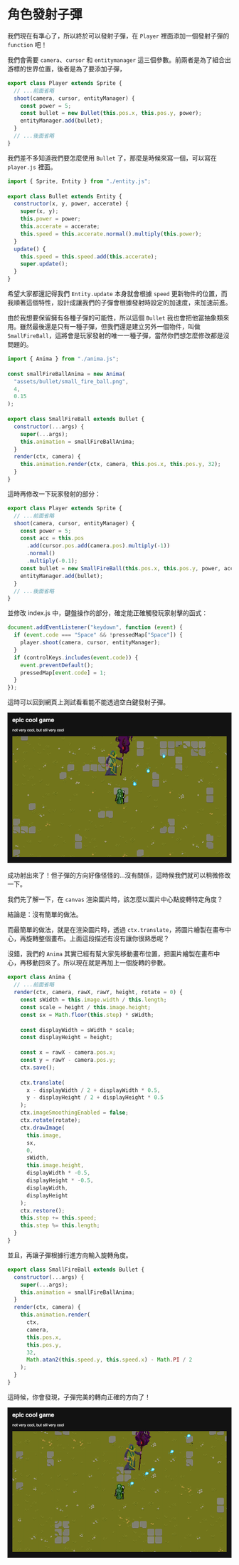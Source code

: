 
# 角色發射子彈

我們現在有準心了，所以終於可以發射子彈，在 `Player` 裡面添加一個發射子彈的 `function` 吧！

我們會需要 `camera`、`cursor` 和 `entitymanager` 這三個參數。前兩者是為了組合出游標的世界位置，後者是為了要添加子彈，

```js
export class Player extends Sprite {
  // ...前面省略
  shoot(camera, cursor, entityManager) {
    const power = 5;
    const bullet = new Bullet(this.pos.x, this.pos.y, power);
    entityManager.add(bullet);
  }
  // ...後面省略
}
```

我們差不多知道我們要怎麼使用 `Bullet` 了，那麼是時候來寫一個，可以寫在 `player.js` 裡面。

```js
import { Sprite, Entity } from "./entity.js";

export class Bullet extends Entity {
  constructor(x, y, power, accerate) {
    super(x, y);
    this.power = power;
    this.accerate = accerate;
    this.speed = this.accerate.normal().multiply(this.power);
  }
  update() {
    this.speed = this.speed.add(this.accerate);
    super.update();
  }
}
```

希望大家都還記得我們 `Entity.update` 本身就會根據 `speed` 更新物件的位置，而我順著這個特性，設計成讓我們的子彈會根據發射時設定的加速度，來加速前進。

由於我想要保留擁有各種子彈的可能性，所以這個 `Bullet` 我也會把他當抽象類來用。雖然最後還是只有一種子彈，但我們還是建立另外一個物件，叫做 `SmallFireBall`，這將會是玩家發射的唯一一種子彈，當然你們想怎麼修改都是沒問題的。

```js
import { Anima } from "./anima.js";

const smallFireBallAnima = new Anima(
  "assets/bullet/small_fire_ball.png",
  4,
  0.15
);

export class SmallFireBall extends Bullet {
  constructor(...args) {
    super(...args);
    this.animation = smallFireBallAnima;
  }
  render(ctx, camera) {
    this.animation.render(ctx, camera, this.pos.x, this.pos.y, 32);
  }
}
```

這時再修改一下玩家發射的部分：

```js
export class Player extends Sprite {
  // ...前面省略
  shoot(camera, cursor, entityManager) {
    const power = 5;
    const acc = this.pos
      .add(cursor.pos.add(camera.pos).multiply(-1))
      .normal()
      .multiply(-0.1);
    const bullet = new SmallFireBall(this.pos.x, this.pos.y, power, acc);
    entityManager.add(bullet);
  }
  // ...後面省略
}
```

並修改 index.js 中，鍵盤操作的部分，確定能正確觸發玩家射擊的函式：

```js
document.addEventListener("keydown", function (event) {
  if (event.code === "Space" && !pressedMap["Space"]) {
    player.shoot(camera, cursor, entityManager);
  }
  if (controlKeys.includes(event.code)) {
    event.preventDefault();
    pressedMap[event.code] = 1;
  }
});
```

這時可以回到網頁上測試看看能不能透過空白鍵發射子彈。

![shoot some glitch bullet](/pictures/shoot_some_glitch_bullet.png)

成功射出來了！但子彈的方向好像怪怪的...沒有關係，這時候我們就可以稍微修改一下。

我們先了解一下，在 `canvas` 渲染圖片時，該怎麼以圖片中心點旋轉特定角度？

結論是：沒有簡單的做法。

而最簡單的做法，就是在渲染圖片時，透過 `ctx.translate`，將圖片繪製在畫布中心，再旋轉整個畫布。上面這段描述有沒有讓你很熟悉呢？

沒錯，我們的 `Anima` 其實已經有幫大家先移動畫布位置，把圖片繪製在畫布中心，再移動回來了。所以現在就是再加上一個旋轉的參數。

```js
export class Anima {
  // ...前面省略
  render(ctx, camera, rawX, rawY, height, rotate = 0) {
    const sWidth = this.image.width / this.length;
    const scale = height / this.image.height;
    const sx = Math.floor(this.step) * sWidth;

    const displayWidth = sWidth * scale;
    const displayHeight = height;

    const x = rawX - camera.pos.x;
    const y = rawY - camera.pos.y;
    ctx.save();

    ctx.translate(
      x - displayWidth / 2 + displayWidth * 0.5,
      y - displayHeight / 2 + displayHeight * 0.5
    );
    ctx.imageSmoothingEnabled = false;
    ctx.rotate(rotate);
    ctx.drawImage(
      this.image,
      sx,
      0,
      sWidth,
      this.image.height,
      displayWidth * -0.5,
      displayHeight * -0.5,
      displayWidth,
      displayHeight
    );
    ctx.restore();
    this.step += this.speed;
    this.step %= this.length;
  }
}
```

並且，再讓子彈根據行進方向輸入旋轉角度。

```js
export class SmallFireBall extends Bullet {
  constructor(...args) {
    super(...args);
    this.animation = smallFireBallAnima;
  }
  render(ctx, camera) {
    this.animation.render(
      ctx,
      camera,
      this.pos.x,
      this.pos.y,
      32,
      Math.atan2(this.speed.y, this.speed.x) - Math.PI / 2
    );
  }
}
```

這時候，你會發現，子彈完美的轉向正確的方向了！

![bullet rotate](/pictures/bullet_rotate.png)
